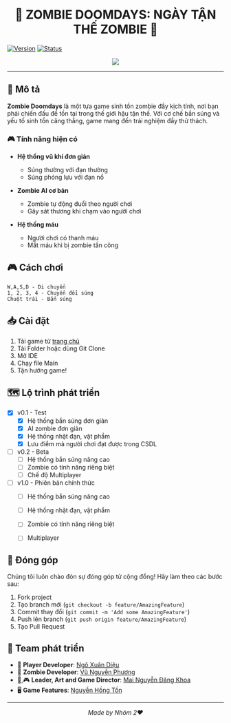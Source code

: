 <h1 align= "center"> 🧟 ZOMBIE DOOMDAYS: NGÀY TẬN THẾ ZOMBIE 🧟 </h1>

[![Version](https://img.shields.io/badge/version-0.1-blue.svg)](https://github.com/yourusername/zombie-survival)
[![Status](https://img.shields.io/badge/status-in%20development-green.svg)](https://github.com/yourusername/zombie-survival)

<div align="center">
<img src="https://static1.thegamerimages.com/wordpress/wp-content/uploads/2024/02/the-walking-dead-season-2-sarah-clementine.jpg"/>
</div>

---

## 📝 Mô tả

**Zombie Doomdays** là một tựa game sinh tồn zombie đầy kịch tính, nơi bạn phải chiến đấu để tồn tại trong thế giới hậu tận thế. Với cơ chế bắn súng và yếu tố sinh tồn căng thẳng, game mang đến trải nghiệm đầy thử thách.

### 🎮 Tính năng hiện có

- **Hệ thống vũ khí đơn giản**
  - Súng thường với đạn thường
  - Súng phóng lựu với đạn nổ

- **Zombie AI cơ bản**
  - Zombie tự động đuổi theo người chơi
  - Gây sát thương khi chạm vào người chơi

- **Hệ thống máu**
  - Người chơi có thanh máu
  - Mất máu khi bị zombie tấn công

## 🎮 Cách chơi

```plaintext
W,A,S,D - Di chuyển
1, 2, 3, 4 - Chuyển đổi súng
Chuột trái - Bắn súng
```

## 📥 Cài đặt

1. Tải game từ [trang chủ](https://github.com/vuphuong1794/Zombie_DoomDays)
2. Tải Folder hoặc dùng Git Clone
3. Mở IDE
4. Chạy file Main
5. Tận hưởng game!

## 🗺️ Lộ trình phát triển

- [x] v0.1 - Test
  - [x] Hệ thống bắn súng đơn giản
  - [x] AI zombie đơn giản
  - [x] Hệ thống nhặt đạn, vật phẩm
  - [x] Lưu điểm mà người chơi đạt được trong CSDL

- [ ] v0.2 - Beta
  - [ ] Hệ thống bắn súng nâng cao
  - [ ] Zombie có tính năng riêng biệt
  - [ ] Chế độ Multiplayer

- [ ] v1.0 - Phiên bản chính thức
  - [ ] Hệ thống bắn súng nâng cao
  - [ ] Hệ thống nhặt đạn, vật phẩm
  - [ ] Zombie có tính năng riêng biệt
  - [ ] Multiplayer


## 🤝 Đóng góp

Chúng tôi luôn chào đón sự đóng góp từ cộng đồng! Hãy làm theo các bước sau:

1. Fork project
2. Tạo branch mới (`git checkout -b feature/AmazingFeature`)
3. Commit thay đổi (`git commit -m 'Add some AmazingFeature'`)
4. Push lên branch (`git push origin feature/AmazingFeature`)
5. Tạo Pull Request

## 👥 Team phát triển

- 🤺 **Player Developer**: [Ngô Xuân Diệu](https://github.com/Yuno04)
- 🧟 **Zombie Developer**: [Vũ Nguyễn Phương](https://github.com/vuphuong1794)
- 🎨,🎮 **Leader, Art and Game Director**: [Mai Nguyễn Đăng Khoa](https://github.com/MaiKhoa0101)
- 🖥️ **Game Features**: [Nguyễn Hồng Tồn](https://github.com/PolyEtilen1909)

---

<div align="center">

*Made by Nhóm 2❤️*

</div>
